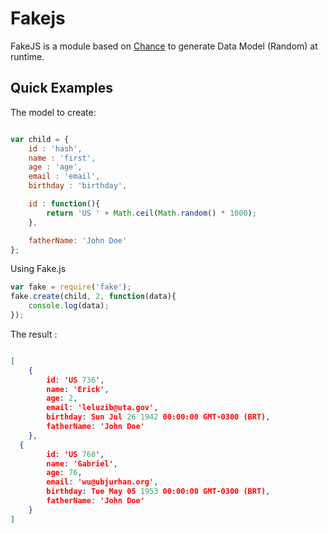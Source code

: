 Fakejs
======

FakeJS is a module based on [Chance](http://chancejs.com/) to generate Data Model (Random) at runtime.

## Quick Examples

The model to create:
```javascript

var child = {
	id : 'hash',
	name : 'first',
	age : 'age',
	email : 'email',
	birthday : 'birthday',

	id : function(){
		return 'US ' + Math.ceil(Math.random() * 1000);
	},	

	fatherName: 'John Doe'
};
```
Using Fake.js

```javascript
var fake = require('fake');
fake.create(child, 2, function(data){
	console.log(data);
});

```

The result : 

```json

[ 
    { 
        id: 'US 736',
        name: 'Erick',
        age: 2,
        email: 'leluzib@uta.gov',
        birthday: Sun Jul 26 1942 00:00:00 GMT-0300 (BRT),
        fatherName: 'John Doe' 
    },
  { 
        id: 'US 760',
        name: 'Gabriel',
        age: 76,
        email: 'wu@ubjurhan.org',
        birthday: Tue May 05 1953 00:00:00 GMT-0300 (BRT),
        fatherName: 'John Doe' 
    } 
]


```
